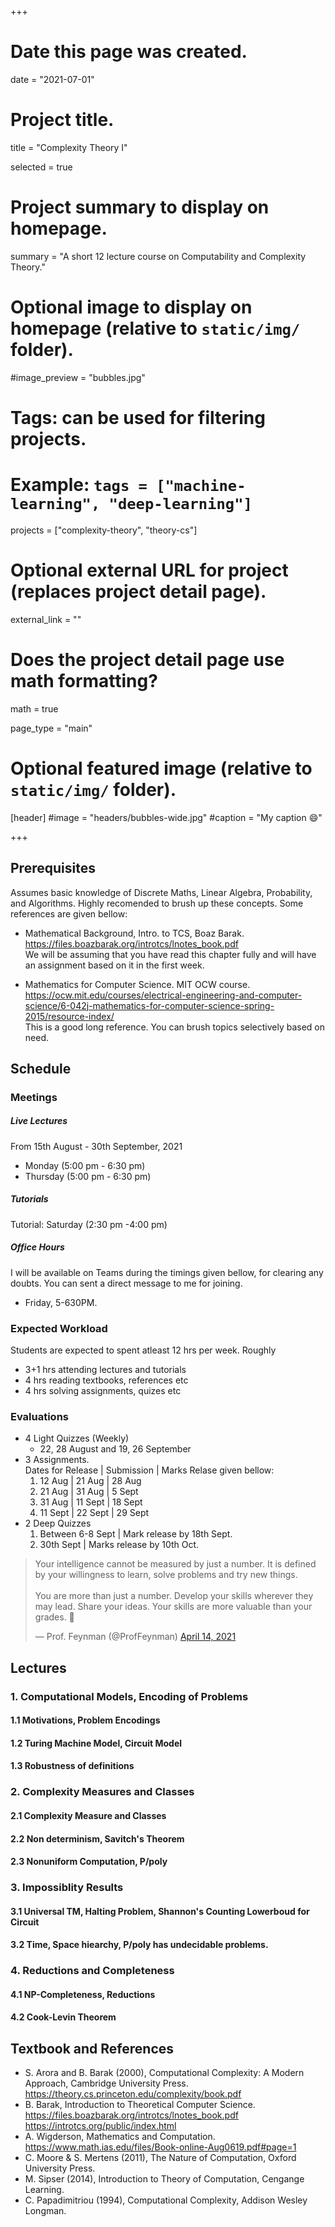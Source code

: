 +++
# Date this page was created.
date = "2021-07-01"

# Project title.
title = "Complexity Theory I"

selected = true

# Project summary to display on homepage.
summary = "A short 12 lecture course on Computability and Complexity Theory."

# Optional image to display on homepage (relative to `static/img/` folder).
#image_preview = "bubbles.jpg"

# Tags: can be used for filtering projects.
# Example: `tags = ["machine-learning", "deep-learning"]`
projects = ["complexity-theory", "theory-cs"]

# Optional external URL for project (replaces project detail page).
external_link = ""

# Does the project detail page use math formatting?
math = true

page_type = "main"

# Optional featured image (relative to `static/img/` folder).
[header]
#image = "headers/bubbles-wide.jpg"
#caption = "My caption :smile:"

+++


## Prerequisites
Assumes basic knowledge of Discrete Maths, Linear Algebra, Probability, and Algorithms. Highly recomended to brush up these concepts. Some references are given bellow:

- Mathematical Background, Intro. to TCS, Boaz Barak.
  https://files.boazbarak.org/introtcs/lnotes_book.pdf  
  We will be assuming that you have read this chapter fully and will have an assignment based on it in the first week.
    
- Mathematics for Computer Science. MIT OCW course.  
  https://ocw.mit.edu/courses/electrical-engineering-and-computer-science/6-042j-mathematics-for-computer-science-spring-2015/resource-index/  
  This is a good long reference. You can brush topics selectively based on need. 



## Schedule


### Meetings

##### Live Lectures
From 15th August - 30th September, 2021
- Monday (5:00 pm - 6:30 pm)
- Thursday (5:00 pm - 6:30 pm)

##### Tutorials
Tutorial: Saturday (2:30 pm -4:00 pm)


##### Office Hours
I will be available on Teams during the timings given bellow, for clearing any doubts. 
You can sent a direct message to me for joining.
- Friday, 5-630PM.

### Expected Workload
Students are expected to spent atleast 12 hrs per week. Roughly
- 3+1 hrs attending lectures and tutorials
- 4 hrs reading textbooks, references etc 
- 4 hrs solving assignments, quizes etc

### Evaluations
- 4 Light Quizzes (Weekly)
  - 22, 28 August and 19, 26 September
- 3 Assignments.   
  Dates for Release | Submission | Marks Relase given bellow: 
  1. 12 Aug | 21 Aug | 28 Aug  
  2. 21 Aug | 31 Aug | 5 Sept  
  3. 31 Aug | 11 Sept | 18 Sept  
  4. 11 Sept | 22 Sept | 29 Sept   
- 2 Deep Quizzes 
  1. Between 6-8 Sept | Mark release by 18th Sept.
  2. 30th Sept | Marks release by 10th Oct.

<blockquote class="twitter-tweet"><p lang="en" dir="ltr">Your intelligence cannot be measured by just a number. It is defined by your willingness to learn, solve problems and try new things.<br><br>You are more than just a number. Develop your skills wherever they may lead. Share your ideas. Your skills are more valuable than your grades. 🧠</p>&mdash; Prof. Feynman (@ProfFeynman) <a href="https://twitter.com/ProfFeynman/status/1382170602467856384?ref_src=twsrc%5Etfw">April 14, 2021</a></blockquote> <script async src="https://platform.twitter.com/widgets.js" charset="utf-8"></script>


## Lectures

### 1. Computational Models, Encoding of Problems

#### 1.1 Motivations, Problem Encodings

#### 1.2 Turing Machine Model, Circuit Model

#### 1.3 Robustness of definitions

### 2. Complexity Measures and Classes

#### 2.1 Complexity Measure and Classes
#### 2.2 Non determinism, Savitch's Theorem
#### 2.3 Nonuniform Computation, P/poly

### 3. Impossiblity Results

#### 3.1 Universal TM, Halting Problem, Shannon's Counting Lowerboud for Circuit

#### 3.2 Time, Space hiearchy, P/poly has undecidable problems.

### 4. Reductions and Completeness

#### 4.1 NP-Completeness, Reductions

#### 4.2 Cook-Levin Theorem







## Textbook and References


- S. Arora and B. Barak (2000), Computational Complexity: A Modern Approach, Cambridge University Press.   
  https://theory.cs.princeton.edu/complexity/book.pdf  
- B. Barak, Introduction to Theoretical Computer Science.  
  https://files.boazbarak.org/introtcs/lnotes_book.pdf  
  https://introtcs.org/public/index.html
- A. Wigderson, Mathematics and Computation.  
  https://www.math.ias.edu/files/Book-online-Aug0619.pdf#page=1
- C. Moore & S. Mertens (2011), The Nature of Computation, Oxford University Press.  
- M. Sipser (2014), Introduction to Theory of Computation, Cengange Learning. 
- C. Papadimitriou (1994), Computational Complexity, Addison Wesley Longman.

